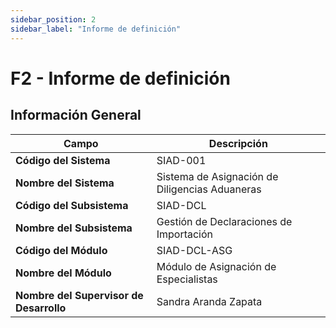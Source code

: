 ```yaml
---
sidebar_position: 2
sidebar_label: "Informe de definición"
---
```


# F2 - Informe de definición

## Información General

| Campo                            | Descripción                                                                 |
|----------------------------------|------------------------------------------------------------------------------|
| **Código del Sistema**          | SIAD-001                                                                     |
| **Nombre del Sistema**          | Sistema de Asignación de Diligencias Aduaneras                               |
| **Código del Subsistema**       | SIAD-DCL                                                                     |
| **Nombre del Subsistema**       | Gestión de Declaraciones de Importación                                     |
| **Código del Módulo**           | SIAD-DCL-ASG                                                                 |
| **Nombre del Módulo**           | Módulo de Asignación de Especialistas                                       |
| **Nombre del Supervisor de Desarrollo** | Sandra Aranda Zapata                                      |
